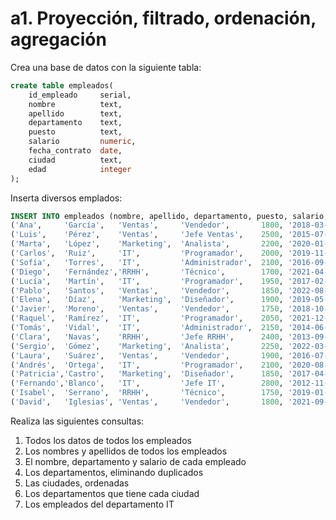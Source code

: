# a1. Proyección, filtrado, ordenación, agregación   

Crea una base de datos con la siguiente tabla:

```sql
create table empleados(
    id_empleado     serial,
    nombre          text,
    apellido        text,
    departamento    text,
    puesto          text,
    salario         numeric,
    fecha_contrato  date,
    ciudad          text,
    edad            integer
);
```

Inserta diversos emplados:

```sql
INSERT INTO empleados (nombre, apellido, departamento, puesto, salario, fecha_contrato, ciudad, edad) VALUES
('Ana',     'García',   'Ventas',     'Vendedor',       1800, '2018-03-15', 'Madrid',     29),
('Luis',    'Pérez',    'Ventas',     'Jefe Ventas',    2500, '2015-07-01', 'Valencia',   41),
('Marta',   'López',    'Marketing',  'Analista',       2200, '2020-01-20', 'Sevilla',    33),
('Carlos',  'Ruiz',     'IT',         'Programador',    2000, '2019-11-11', 'Madrid',     26),
('Sofía',   'Torres',   'IT',         'Administrador',  2100, '2016-09-05', 'Barcelona',  39),
('Diego',   'Fernández','RRHH',       'Técnico',        1700, '2021-04-10', 'Valencia',   28),
('Lucía',   'Martín',   'IT',         'Programador',    1950, '2017-02-14', 'Sevilla',    31),
('Pablo',   'Santos',   'Ventas',     'Vendedor',       1850, '2022-08-01', 'Madrid',     24),
('Elena',   'Díaz',     'Marketing',  'Diseñador',      1900, '2019-05-23', 'Valencia',   30),
('Javier',  'Moreno',   'Ventas',     'Vendedor',       1750, '2018-10-10', 'Barcelona',  27),
('Raquel',  'Ramírez',  'IT',         'Programador',    2050, '2021-12-01', 'Madrid',     25),
('Tomás',   'Vidal',    'IT',         'Administrador',  2150, '2014-06-18', 'Sevilla',    44),
('Clara',   'Navas',    'RRHH',       'Jefe RRHH',      2400, '2013-09-09', 'Madrid',     45),
('Sergio',  'Gómez',    'Marketing',  'Analista',       2250, '2022-03-15', 'Barcelona',  29),
('Laura',   'Suárez',   'Ventas',     'Vendedor',       1900, '2016-07-25', 'Valencia',   37),
('Andrés',  'Ortega',   'IT',         'Programador',    2100, '2020-08-30', 'Madrid',     32),
('Patricia','Castro',   'Marketing',  'Diseñador',      1850, '2017-04-12', 'Sevilla',    34),
('Fernando','Blanco',   'IT',         'Jefe IT',        2800, '2012-11-05', 'Barcelona',  50),
('Isabel',  'Serrano',  'RRHH',       'Técnico',        1750, '2019-01-16', 'Madrid',     27),
('David',   'Iglesias', 'Ventas',     'Vendedor',       1800, '2021-09-21', 'Sevilla',    23);
```

Realiza las siguientes consultas:

1. Todos los datos de todos los empleados
2. Los nombres y apellidos de todos los empleados
3. El nombre, departamento y salario de cada empleado
4. Los departamentos, eliminando duplicados
5. Las ciudades, ordenadas 
6. Los departamentos que tiene cada ciudad
7. Los empleados del departamento IT
